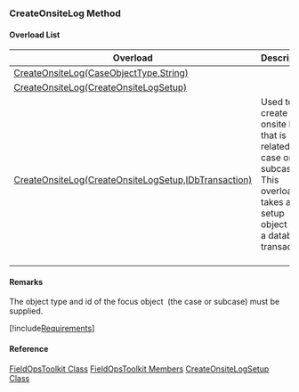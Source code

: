 ### CreateOnsiteLog Method

#### Overload List

| Overload | Description |
| --- | --- |
| [CreateOnsiteLog(CaseObjectType,String)](FChoice.Toolkits.Clarify~FChoice.Toolkits.Clarify.FieldOps.FieldOpsToolkit~CreateOnsiteLog(CaseObjectType,String).md) |   |
| [CreateOnsiteLog(CreateOnsiteLogSetup)](FChoice.Toolkits.Clarify~FChoice.Toolkits.Clarify.FieldOps.FieldOpsToolkit~CreateOnsiteLog(CreateOnsiteLogSetup).md) |   |
| [CreateOnsiteLog(CreateOnsiteLogSetup,IDbTransaction)](FChoice.Toolkits.Clarify~FChoice.Toolkits.Clarify.FieldOps.FieldOpsToolkit~CreateOnsiteLog(CreateOnsiteLogSetup,IDbTransaction).md) | Used to create an onsite log that is related to a case or subcase. This overload takes a setup object and a database transaction.   |

#### Remarks

The object type and id of the focus object  (the case or subcase) must be supplied.

[!include[Requirements](../partials/requirements.md)]



#### Reference

[FieldOpsToolkit Class](FChoice.Toolkits.Clarify~FChoice.Toolkits.Clarify.FieldOps.FieldOpsToolkit.md)
[FieldOpsToolkit Members](FChoice.Toolkits.Clarify~FChoice.Toolkits.Clarify.FieldOps.FieldOpsToolkit_members.md)
[CreateOnsiteLogSetup Class](FChoice.Toolkits.Clarify~FChoice.Toolkits.Clarify.FieldOps.CreateOnsiteLogSetup.md)
